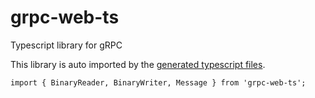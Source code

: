 # grpc-web-ts
Typescript library for gRPC

This library is auto imported by the [generated typescript files](https://github.com/behunin/protobuf-ts/tree/master).



``import { BinaryReader, BinaryWriter, Message } from 'grpc-web-ts';``
